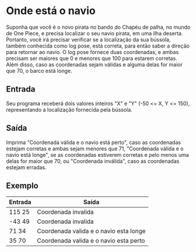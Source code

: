 # Onde está o navio

Suponha que você é o novo pirata no bando do Chapéu de palha, no mundo de One Piece, e precisa localizar o seu navio pirata, em uma ilha deserta. Portanto, você irá precisar verificar se a localização da sua bússola, também conhecida como log pose, está correta, para então saber a direção para retornar ao navio. O log pose fornece duas coordenadas, e ambas precisam ser maiores que 0 e menores que 100 para estarem corretas. Além disso, caso as coordenadas sejam válidas e alguma delas for maior que 70, o barco está longe.

## Entrada

Seu programa receberá dois valores inteiros "X" e "Y" (-50 <= X, Y <= 150), representando a localização fornecida pela bússola.

## Saída

Imprima "Coordenada válida e o navio está perto", caso as coordenadas estejam corretas e ambas sejam menores que 71, "Coordenada válida e o navio está longe", se as coordenadas estiverem corretas e pelo menos uma delas for maior que 70, ou "Coordenada inválida", caso as coordenadas estejam erradas.

## Exemplo

| Entrada | Saída                                  |
| ------- | -------------------------------------- |
| 115 25  | Coordenada invalida                    |
| -43 49  | Coordenada invalida                    |
| 71 34   | Coordenada valida e o navio esta longe |
| 35 70   | Coordenada valida e o navio esta perto |
